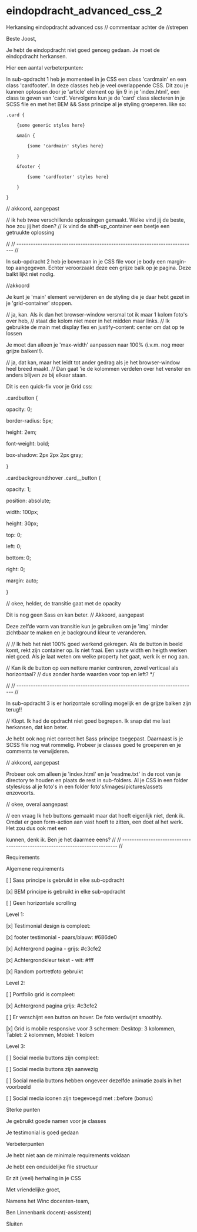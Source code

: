# eindopdracht_advanced_css_2
Herkansing eindopdracht advanced css
// commentaar achter de //strepen

Beste Joost,

Je hebt de eindopdracht niet goed genoeg gedaan. Je moet de eindopdracht 
herkansen.

Hier een aantal verbeterpunten:

In sub-opdracht 1 heb je momenteel in je CSS een class 'cardmain' en een class 
'cardfooter'. In deze classes heb je veel overlappende CSS. Dit zou je kunnen 
oplossen door je 'article' element op lijn 9 in je 'index.html', een class te 
geven van 'card'. Vervolgens kun je de 'card' class slecteren in je SCSS file en 
met het BEM && Sass principe al je styling groeperen. like so:

    .card {

        {some generic styles here}

        &main {

            {some 'cardmain' styles here}

        }

        &footer {

            {some 'cardfooter' styles here}

        }

    }
// akkoord, aangepast


// ik heb twee verschillende oplossingen gemaakt. Welke vind jij de beste, hoe zou jij het doen?
// ik vind de shift-up_container een beetje een getruukte oplossing

//
// ----------------------------------------------------------------------------
//

In sub-opdracht 2 heb je bovenaan in je CSS file voor je body een margin-top 
aangegeven. Echter veroorzaakt deze een grijze balk op je pagina. Deze balkt 
lijkt niet nodig.

//akkoord

Je kunt je 'main' element verwijderen en de styling die je daar hebt gezet in je 
'grid-container' stoppen.

// ja, kan. Als ik dan het browser-window versmal tot ik maar 1 kolom foto's over heb,
// staat die kolom niet meer in het midden maar links.
// Ik gebruikte de main met display flex en justify-content: center om dat op te lossen

Je moet dan alleen je 'max-width' aanpassen naar 100% 
(i.v.m. nog meer grijze balken!!).

// ja, dat kan, maar het leidt tot ander gedrag als je het browser-window heel breed maakt.
// Dan gaat 'ie de kolommen verdelen over het venster en anders blijven ze bij elkaar staan.


Dit is een quick-fix voor je Grid css:

.cardbutton {

  opacity: 0;

  border-radius: 5px;

  height: 2em;

  font-weight: bold;

  box-shadow: 2px 2px 2px gray;

}

.cardbackground:hover .card__button {

  opacity: 1;

  position: absolute;

  width: 100px;

  height: 30px;

  top: 0;

  left: 0;

  bottom: 0;

  right: 0;

  margin: auto;

}

// okee, helder, de transitie gaat met de opacity

Dit is nog geen Sass en kan beter.
// Akkoord, aangepast

Deze zelfde vorm van transitie kun je 
gebruiken om je 'img' minder zichtbaar te maken en je background kleur te 
veranderen.


// 
// Ik heb het niet 100% goed werkend gekregen.
   Als de button in beeld komt, rekt zijn container op. Is niet fraai.
   Een vaste width en heigth werken niet goed.
   Als je laat weten om welke property het gaat, werk ik er nog aan.

// Kan ik de button op een nettere manier centreren, zowel verticaal als horizontaal?
//   dus zonder harde waarden voor top en left?
*/

//
// ----------------------------------------------------------------------------
//

In sub-opdracht 3 is er horizontale scrolling mogelijk en de grijze balken zijn 
terug!!

// Klopt. Ik had de opdracht niet goed begrepen. Ik snap dat me laat herkansen, dat kon beter.

Je hebt ook nog niet correct het Sass principe toegepast. Daarnaast is je SCSS 
file nog wat rommelig. Probeer je classes goed te groeperen en je comments te 
verwijderen.

// akkoord, aangepast

Probeer ook om alleen je 'index.html' en je 'readme.txt' in de root van je 
directory te houden en plaats de rest in sub-folders. Al je CSS in een folder 
styles/css al je foto's in een folder foto's/images/pictures/assets enzovoorts.

// okee, overal aangepast

// een vraag
Ik heb buttons gemaakt maar dat hoeft eigenlijk niet, denk ik.
Omdat er geen form-action aan vast hoeft te zitten, een <a> doet al het werk.
Het zou dus ook met een <div> kunnen, denk ik. Ben je het daarmee eens?
//
// ----------------------------------------------------------------------------
//


Requirements

Algemene requirements

[ ] Sass principe is gebruikt in elke sub-opdracht

[x] BEM principe is gebruikt in elke sub-opdracht

[ ] Geen horizontale scrolling

Level 1:

[x] Testimonial design is compleet:

[x] footer testimonial - paars/blauw: #686de0

[x] Achtergrond pagina - grijs: #c3cfe2

[x] Achtergrondkleur tekst - wit: #fff

[x] Random portretfoto gebruikt

Level 2:

[ ] Portfolio grid is compleet:

[x] Achtergrond pagina grijs: #c3cfe2

[ ] Er verschijnt een button on hover. De foto verdwijnt smoothly.

[x] Grid is mobile responsive voor 3 schermen: Desktop: 3 kolommen, Tablet:  2 
kolommen, Mobiel:  1 kolom   

Level 3:

[ ] Social media buttons zijn compleet:

[ ] Social media buttons zijn aanwezig

[ ] Social media buttons hebben ongeveer dezelfde animatie zoals in het 
voorbeeld

[ ] Social media iconen zijn toegevoegd met ::before (bonus)

Sterke punten

Je gebruikt goede namen voor je classes

Je testimonial is goed gedaan

Verbeterpunten

Je hebt niet aan de minimale requirements voldaan

Je hebt een onduidelijke file structuur

Er zit (veel) herhaling in je CSS

Met vriendelijke groet,

Namens het Winc docenten-team,

Ben Linnenbank docent(-assistent)

Sluiten
